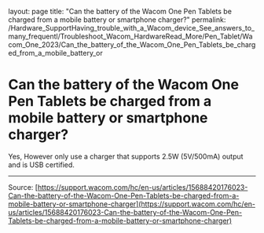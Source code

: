 layout: page
title: "Can the battery of the Wacom One Pen Tablets be charged from a mobile battery or smartphone charger?"
permalink: /Hardware_SupportHaving_trouble_with_a_Wacom_device_See_answers_to_many_frequentl/Troubleshoot_Wacom_HardwareRead_More/Pen_Tablet/Wacom_One_2023/Can_the_battery_of_the_Wacom_One_Pen_Tablets_be_charged_from_a_mobile_battery_or

# Can the battery of the Wacom One Pen Tablets be charged from a mobile battery or smartphone charger?

Yes, However only use a charger that supports 2.5W (5V/500mA) output and is USB certified.

---
Source: [https://support.wacom.com/hc/en-us/articles/15688420176023-Can-the-battery-of-the-Wacom-One-Pen-Tablets-be-charged-from-a-mobile-battery-or-smartphone-charger](https://support.wacom.com/hc/en-us/articles/15688420176023-Can-the-battery-of-the-Wacom-One-Pen-Tablets-be-charged-from-a-mobile-battery-or-smartphone-charger)
